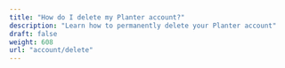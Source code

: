 ```yaml
---
title: "How do I delete my Planter account?"
description: "Learn how to permanently delete your Planter account"
draft: false
weight: 608
url: "account/delete"
---
```

